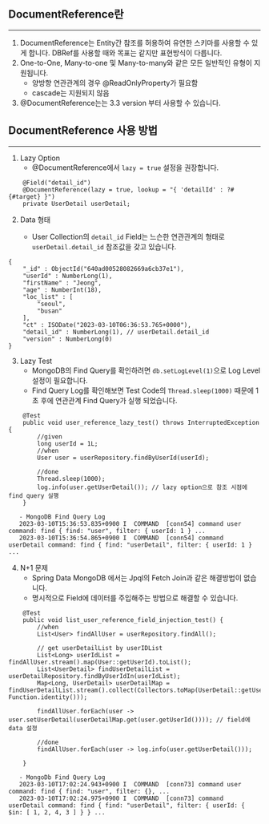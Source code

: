 ## DocumentReference란

---

1. DocumentReference는 Entity간 참조를 허용하여 유연한 스키마를 사용할 수 있게 합니다. DBRef를 사용할 때와 목표는 같지만 표현방식이 다릅니다.
2. One-to-One, Many-to-one 및 Many-to-many와 같은 모든 일반적인 유형이 지원됩니다. <br>
    + 양방향 연관관계의 경우 @ReadOnlyProperty가 필요함
    + cascade는 지원되지 않음
3. @DocumentReference는는 3.3 version 부터 사용할 수 있습니다.

## DocumentReference 사용 방법

---

1. Lazy Option
    + @DocumentReference에서 `lazy = true` 설정을 권장합니다.<br>

```
    @Field("detail_id")
    @DocumentReference(lazy = true, lookup = "{ 'detailId' : ?#{#target} }")
    private UserDetail userDetail;
```

2. Data 형태

    + User Collection의 `detail_id` Field는 느슨한 연관관계의 형태로 `userDetail.detail_id` 참조값을 갖고 있습니다.

```
{ 
    "_id" : ObjectId("640ad00528082669a6cb37e1"), 
    "userId" : NumberLong(1), 
    "firstName" : "Jeong", 
    "age" : NumberInt(18), 
    "loc_list" : [
        "seoul", 
        "busan"
    ], 
    "ct" : ISODate("2023-03-10T06:36:53.765+0000"), 
    "detail_id" : NumberLong(1), // userDetail.detail_id
    "version" : NumberLong(0)
}
```

3. Lazy Test
    + MongoDB의 Find Query를 확인하려면 `db.setLogLevel(1)`으로 Log Level 설정이 필요합니다.
    + Find Query Log를 확인해보면 Test Code의 `Thread.sleep(1000)` 때문에 1초 후에 연관관계 Find Query가 실행 되었습니다.

```
    @Test
    public void user_reference_lazy_test() throws InterruptedException {
        //given
        long userId = 1L;
        //when
        User user = userRepository.findByUserId(userId);

        //done
        Thread.sleep(1000);
        log.info(user.getUserDetail()); // lazy option으로 참조 시점에 find query 실행
    }
    
   - MongoDB Find Query Log
   2023-03-10T15:36:53.835+0900 I  COMMAND  [conn54] command user command: find { find: "user", filter: { userId: 1 } ...
   2023-03-10T15:36:54.865+0900 I  COMMAND  [conn54] command userDetail command: find { find: "userDetail", filter: { userId: 1 } ...
```

4. N+1 문제
    + Spring Data MongoDB 에서는 Jpql의 Fetch Join과 같은 해결방법이 없습니다.
    + 명시적으로 Field에 데이터를 주입해주는 방법으로 해결할 수 있습니다.

```
    @Test
    public void list_user_reference_field_injection_test() {
        //when
        List<User> findAllUser = userRepository.findAll();
        
        // get userDetailList by userIDList
        List<Long> userIdList = findAllUser.stream().map(User::getUserId).toList();
        List<UserDetail> findUserDetailList = userDetailRepository.findByUserIdIn(userIdList);
        Map<Long, UserDetail> userDetailMap = findUserDetailList.stream().collect(Collectors.toMap(UserDetail::getUserId, Function.identity()));
        
        findAllUser.forEach(user -> user.setUserDetail(userDetailMap.get(user.getUserId()))); // field에 data 설정

        //done
        findAllUser.forEach(user -> log.info(user.getUserDetail()));
        
    }
    
   - MongoDb Find Query Log
   2023-03-10T17:02:24.943+0900 I  COMMAND  [conn73] command user command: find { find: "user", filter: {}, ...
   2023-03-10T17:02:24.975+0900 I  COMMAND  [conn73] command userDetail command: find { find: "userDetail", filter: { userId: { $in: [ 1, 2, 4, 3 ] } } ...
```